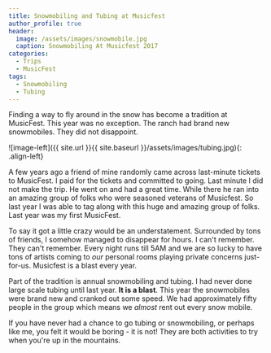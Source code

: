 ```yaml
---
title: Snowmobiling and Tubing at Musicfest
author_profile: true
header:
  image: /assets/images/snowmobile.jpg
  caption: Snowmobiling At Musicfest 2017
categories:
  - Trips
  - MusicFest
tags:
  - Snowmobiling
  - Tubing
---
```


Finding a way to fly around in the snow has become a tradition at MusicFest.  This year was no exception.  The ranch had brand new snowmobiles.  They did not disappoint.

![image-left]({{ site.url }}{{ site.baseurl }}/assets/images/tubing.jpg){: .align-left}

A few years ago a friend of mine randomly came across last-minute tickets to MusicFest.  I paid for the tickets and committed to going.  Last minute I did not make the trip.  He went on and had a great time.  While there he ran into an amazing group of folks who were seasoned veterans of Musicfest.  So last year I was able to tag along with this huge and amazing group of folks.  Last year was my first MusicFest.

To say it got a little crazy would be an understatement.  Surrounded by tons of friends, I somehow managed to disappear for hours.  I can't remember.  They can't remember.  Every night runs till 5AM and we are so lucky to have tons of artists coming to _our_ personal rooms playing private concerns just-for-us.  Musicfest is a blast every year.

Part of the tradition is annual snowmobiling and tubing.  I had never done large scale tubing until last year.  **It is a blast**.  This year the snowmobiles were brand new and cranked out some speed.  We had approximately fifty people in the group which means we _almost_ rent out every snow mobile.

If you have never had a chance to go tubing or snowmobiling, or perhaps like me, you felt it would be boring - it is not!  They are both activities to try when you're up in the mountains.
